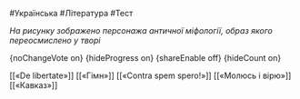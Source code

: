 #Українська #Література #Тест

*На рисунку зображено персонажа античної міфології, образ якого переосмислено у творі*

{noChangeVote on}
{hideProgress on}
{shareEnable off}
{hideCount on}

[[«De libertate»]]
[[«Гімн»]]
[[«Contra spem spero!»]]
[[«Молюсь і вірю»]]
[[«Кавказ»]]
